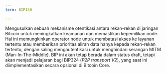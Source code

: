 ```yaml
---
term: BIP150

---
```

Mengusulkan sebuah mekanisme otentikasi antara rekan-rekan di jaringan Bitcoin untuk meningkatkan keamanan dan memastikan kepemilikan node. Hal ini memungkinkan operator node untuk membatasi akses ke layanan tertentu atau memberikan prioritas aliran data hanya kepada rekan-rekan tertentu, dengan saling mengautentikasi untuk menghindari serangan MITM (Man-In-The-Middle). BIP ini akan tetap berada dalam status draft, tetapi akan menjadi pelajaran bagi BIP324 (*P2P transport V2*), yang saat ini diimplementasikan secara opsional di Bitcoin Core.
